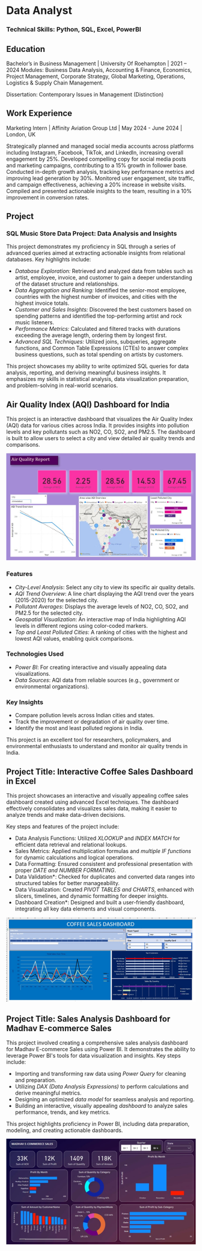 # Data Analyst

### Technical Skills: Python, SQL, Excel, PowerBI 

## Education

Bachelor’s in Business Management | University Of Roehampton | 2021 – 2024
Modules: Business Data Analysis, Accounting & Finance, Economics, Project Management, 
Corporate Strategy, Global Marketing, Operations, Logistics & Supply Chain Management.

Dissertation: Contemporary Issues in Management (Distinction)

## Work Experience

Marketing Intern | Affinity Aviation Group Ltd | May 2024 - June 2024 | London, UK

Strategically planned and managed social media accounts across platforms including Instagram, Facebook, TikTok, and LinkedIn, increasing overall engagement by 25%.
Developed compelling copy for social media posts and marketing campaigns, contributing to a 15% growth in follower base.
Conducted in-depth growth analysis, tracking key performance metrics and improving lead generation by 30%.
Monitored user engagement, site traffic, and campaign effectiveness, achieving a 20% increase in website visits.
Compiled and presented actionable insights to the team, resulting in a 10% improvement in conversion rates.

## Project

### SQL Music Store Data Project: Data Analysis and Insights 

This project demonstrates my proficiency in SQL through a series of advanced queries aimed at extracting actionable insights from relational databases. Key highlights include:  

- *Database Exploration:* Retrieved and analyzed data from tables such as artist, employee, invoice, and customer to gain a deeper
understanding of the dataset structure and relationships.  
- *Data Aggregation and Ranking:* Identified the senior-most employee, countries with the highest number of invoices, and cities with the highest invoice totals.  
- *Customer and Sales Insights:* Discovered the best customers based on spending patterns and identified the top-performing artist and rock music listeners.  
- *Performance Metrics:* Calculated and filtered tracks with durations exceeding the average length, ordering them by longest first.  
- *Advanced SQL Techniques:* Utilized joins, subqueries, aggregate functions, and Common Table Expressions (CTEs) to answer complex business questions, such as total spending on artists by customers.  

This project showcases my ability to write optimized SQL queries for data analysis, reporting, and deriving meaningful business insights. 
It emphasizes my skills in statistical analysis, data visualization preparation, and problem-solving in real-world scenarios.


## Air Quality Index (AQI) Dashboard for India

This project is an interactive dashboard that visualizes the Air Quality Index (AQI) data for various cities across India. It provides insights into pollution levels and key pollutants such as NO2, CO, SO2, and PM2.5. The dashboard is built to allow users to select a city and view detailed air quality trends and comparisons.

![IndiaAirQualityIndex.jpeg](assets/IndiaAirQualityIndex.jpeg)


### Features
- *City-Level Analysis*: Select any city to view its specific air quality details.
- *AQI Trend Overview*: A line chart displaying the AQI trend over the years (2015-2020) for the selected city.
- *Pollutant Averages*: Displays the average levels of NO2, CO, SO2, and PM2.5 for the selected city.
- *Geospatial Visualization*: An interactive map of India highlighting AQI levels in different regions using color-coded markers.
- *Top and Least Polluted Cities*: A ranking of cities with the highest and lowest AQI values, enabling quick comparisons.

### Technologies Used
- *Power BI*: For creating interactive and visually appealing data visualizations.
- *Data Sources*: AQI data from reliable sources (e.g., government or environmental organizations).

### Key Insights
- Compare pollution levels across Indian cities and states.
- Track the improvement or degradation of air quality over time.
- Identify the most and least polluted regions in India.

This project is an excellent tool for researchers, policymakers, and environmental enthusiasts to understand and monitor air quality trends in India.

## Project Title: Interactive Coffee Sales Dashboard in Excel  

This project showcases an interactive and visually appealing coffee sales dashboard created using advanced Excel techniques. 
The dashboard effectively consolidates and visualizes sales data, making it easier to analyze trends and make data-driven decisions.  

Key steps and features of the project include:  
- Data Analysis Functions: Utilized *XLOOKUP* and *INDEX MATCH* for efficient data retrieval and relational lookups.  
- Sales Metrics: Applied multiplication formulas and *multiple IF functions* for dynamic calculations and logical operations.  
- Data Formatting: Ensured consistent and professional presentation with proper *DATE and NUMBER FORMATING*.  
- Data Validation*: Checked for duplicates and converted data ranges into structured tables for better manageability.  
- Data Visualization: Created *PIVOT TABLES and CHARTS*, enhanced with slicers, timelines, and dynamic formatting for deeper insights.  
- Dashboard Creation*: Designed and built a user-friendly dashboard, integrating all key data elements and visual components.

![excel.Jpeg](assets/excel.Jpeg)


## Project Title: Sales Analysis Dashboard for Madhav E-commerce Sales  

This project involved creating a comprehensive sales analysis dashboard for Madhav E-commerce Sales using Power BI. 
It demonstrates the ability to leverage Power BI's tools for data visualization and insights. Key steps include:
  
- Importing and transforming raw data using *Power Query* for cleaning and preparation.  
- Utilizing *DAX (Data Analysis Expressions)* to perform calculations and derive meaningful metrics.  
- Designing an optimized *data model* for seamless analysis and reporting.  
- Building an interactive, visually appealing *dashboard* to analyze sales performance, trends, and key metrics.  

This project highlights proficiency in Power BI, including data preparation, modeling, and creating actionable dashboards.

![MadhavBI.jpeg](assets/MadhavBI.jpeg)



